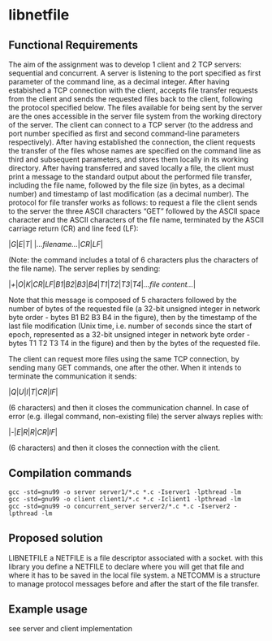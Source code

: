 # libnetfile

## Functional Requirements
The aim of the assignment was to develop 1 client and 2 TCP servers: sequential and concurrent. A server is listening to the port specified as first parameter of the command line, as a decimal integer. After having estabished a TCP connection with the client, accepts file transfer requests from the client and sends the requested files back to the client, following the protocol specified below. The files available for being sent by the server are the ones accessible in the server file system from the working directory of the server.
The client can connect to a TCP server (to the address and port number specified as first and second command-line parameters respectively). After having established the
connection, the client requests the transfer of the files whose names are specified on the command line as third and subsequent parameters, and stores them locally in its working directory. After having transferred and saved locally a file, the client must print a message to the standard output about the performed file transfer, including the file name, followed by the file size (in bytes, as a decimal number) and timestamp of last modification (as a decimal number).
The protocol for file transfer works as follows: to request a file the client sends to the server the three ASCII characters “GET” followed by the ASCII space character and the ASCII characters of the file name, terminated by the ASCII carriage return (CR) and line feed (LF):

|*G*|*E*|*T*| |*...filename...*|*CR*|*LF*|

(Note: the command includes a total of 6 characters plus the characters of the file name).
The server replies by sending:

|*+*|*O*|*K*|*CR*|*LF*|*B1*|*B2*|*B3*|*B4*|*T1*|*T2*|*T3*|*T4*|*...file content...*|

Note that this message is composed of 5 characters followed by the number of bytes of the requested file (a 32-bit unsigned integer in network byte order - bytes B1 B2 B3 B4 in the figure), then by the timestamp of the last file modification (Unix time, i.e. number of seconds since the start of epoch, represented as a 32-bit unsigned integer in network byte order - bytes T1 T2 T3 T4 in the figure) and then by the bytes of the requested file.

The client can request more files using the same TCP connection, by sending many GET commands, one after the other. When it intends to terminate the communication it sends:

|*Q*|*U*|*I*|*T*|*CR*|*lF*|

(6 characters) and then it closes the communication channel.
In case of error (e.g. illegal command, non-existing file) the server always replies with:

|*-*|*E*|*R*|*R*|*CR*|*lF*|

(6 characters) and then it closes the connection with the client.

## Compilation commands

```
gcc -std=gnu99 -o server server1/*.c *.c -Iserver1 -lpthread -lm
gcc -std=gnu99 -o client client1/*.c *.c -Iclient1 -lpthread -lm
gcc -std=gnu99 -o concurrent_server server2/*.c *.c -Iserver2 -lpthread -lm
```

## Proposed solution

LIBNETFILE
  a NETFILE is a file descriptor associated with a socket. with this library you define a NETFILE to declare
  where you will get that file and where it has to be saved in the local file system.
  a NETCOMM is a structure to manage protocol messages before and after the start of the file transfer.

## Example usage

see server and client implementation
